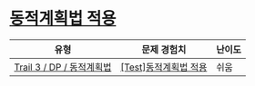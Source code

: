 # [동적계획법 적용](https://www.codetree.ai/trails/complete/curated-cards/test-apply-dynamic-programming)

|유형|문제 경험치|난이도|
|---|---|---|
|[Trail 3 / DP / 동적계획법](https://www.codetree.ai/trail-info/novice-high/)|[[Test]동적계획법 적용](https://www.codetree.ai/trails/complete/curated-cards/test-apply-dynamic-programming/)|쉬움|

